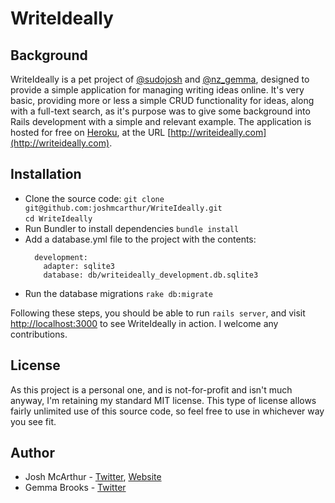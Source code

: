 WriteIdeally
============

Background
----------

WriteIdeally is a pet project of
[@sudojosh](http://www.joshmcarthur.com) and
[@nz_gemma](http://twitter.com/nz_gemma), designed to provide a simple
application for managing writing ideas online. It's very basic,
providing more or less a simple CRUD functionality for ideas, along with
a full-text search, as it's purpose was to give some
background into Rails development with a simple and relevant example.
The application is hosted for free on [Heroku](http://heroku.com), at
the URL [http://writeideally.com](http://writeideally.com).

Installation
------------

* Clone the source code:
  `git clone git@github.com:joshmcarthur/WriteIdeally.git`  
  `cd WriteIdeally`
* Run Bundler to install dependencies
  `bundle install`
* Add a database.yml file to the project with the contents:
  ```
    development:   
      adapter: sqlite3  
      database: db/writeideally_development.db.sqlite3
  ```
* Run the database migrations
  `rake db:migrate`

Following these steps, you should be able to run `rails server`, and
visit [http://localhost:3000](http://localhost:3000) to see WriteIdeally
in action. I welcome any contributions.

License
-------

As this project is a personal one, and is not-for-profit and isn't much
anyway, I'm retaining my standard MIT license. This type of license
allows fairly unlimited use of this source code, so feel free to use in
whichever way you see fit.

Author
------

* Josh McArthur - [Twitter](http://twitter.com/sudojosh),
  [Website](http://www.joshmcarthur.com)
* Gemma Brooks - [Twitter](http://twitter.com/nz_gemma)

